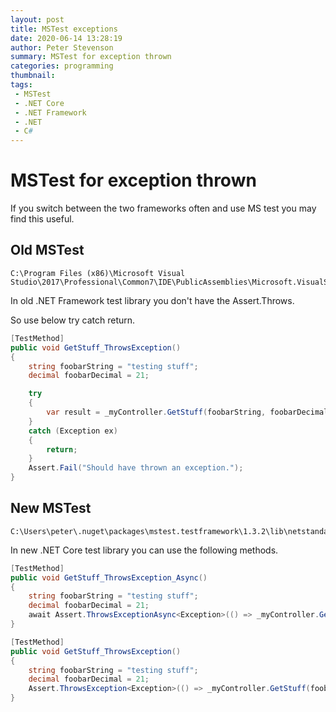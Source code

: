 ```yaml
---
layout: post
title: MSTest exceptions
date: 2020-06-14 13:28:19
author: Peter Stevenson
summary: MSTest for exception thrown
categories: programming
thumbnail:
tags:
 - MSTest
 - .NET Core
 - .NET Framework
 - .NET
 - C#
---
```


# MSTest for exception thrown

If you switch between the two frameworks often and use MS test you may find this useful.

## Old MSTest

```
C:\Program Files (x86)\Microsoft Visual Studio\2017\Professional\Common7\IDE\PublicAssemblies\Microsoft.VisualStudio.QualityTools.UnitTestFramework.dll
```

In old .NET Framework test library you don't have the Assert.Throws.

So use below try catch return.

```csharp
[TestMethod]
public void GetStuff_ThrowsException()
{
    string foobarString = "testing stuff";
    decimal foobarDecimal = 21;

    try
    {
        var result = _myController.GetStuff(foobarString, foobarDecimal);
    }
    catch (Exception ex)
    {
        return;
    }
    Assert.Fail("Should have thrown an exception.");
}
```

## New MSTest

```
C:\Users\peter\.nuget\packages\mstest.testframework\1.3.2\lib\netstandard1.0\Microsoft.VisualStudio.TestPlatform.TestFramework.dll
```

In new .NET Core test library you can use the following methods.

```csharp
[TestMethod]
public void GetStuff_ThrowsException_Async()
{
    string foobarString = "testing stuff";
    decimal foobarDecimal = 21;
    await Assert.ThrowsExceptionAsync<Exception>(() => _myController.GetStuffAsync(foobarString, foobarDecimal));
}
```

```csharp
[TestMethod]
public void GetStuff_ThrowsException()
{
    string foobarString = "testing stuff";
    decimal foobarDecimal = 21;
    Assert.ThrowsException<Exception>(() => _myController.GetStuff(foobarString, foobarDecimal));
}
```
